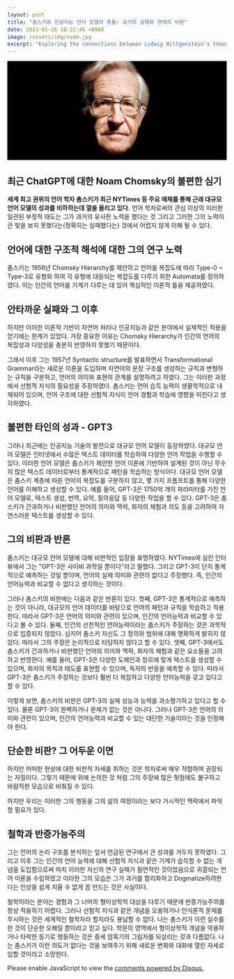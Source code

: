 ```yaml
---
layout: post
title: "촘스키와 인공지능 언어 모델의 충돌: 과거의 실패와 현재의 비판"
date: 2023-01-26 18:22:46 +0900
image: /assets/img/noam.jpg
excerpt: "Exploring the connections between Ludwig Wittgenstein's theory of language games and the challenges faced by Artificial Intelligence"
---
```


![noam w:100](/assets/img/noam.jpg)

## 최근 ChatGPT에 대한 Noam Chomsky의 불편한 심기

**세계 최고 권위의 언어 학자 촘스키가 최근 NYTimes 등 주요 매체를 통해 근래 대규모 언어 모델의 성과를 비하하는데 열을 올리고 있다.** 언어 학자로써의 관심 이상의 이러한 일관된 부정적 태도는 그가 과거의 유사한 노력을 했다는 것 그리고 그러한 그의 노력이 큰 빛을 보지 못했다는(정확히는 실패했다는) 것에서 어렵지 않게 이해 될 수 있다.

## 언어에 대한 구조적 해석에 대한 그의 연구 노력

촘스키는 1956년 Chomsky Hierarchy를 제안하고 언어를 복잡도에 따라 Type-0 ~ Type-3로 유형화 하여 각 유형에 대응되는 복잡도를 다루기 위한 Automata를 정의하였다. 이는 인간의 언어를 기계가 다루는 데 있어 핵심적인 이론적 틀을 제공하였다.

## 안타까운 실패와 그 이후

하지만 이러한 이론적 기반이 자연어 처리나 인공지능과 같은 분야에서 실제적인 적용을 얻기에는 한계가 있었다. 가장 중요한 이유는 Chomsky Hierarchy가 인간의 언어의 복잡성과 다양성을 충분히 반영하지 못했기 때문이다.

그래서 이후 그는 1957년 Syntactic structure를 발표하면서 Transformational Grammar라는 새로운 이론을 도입하며 자연어의 문장 구조를 생성하는 규칙과 변형하는 규칙을 구분하고, 언어의 의미와 표현의 관계를 설명하려고 하였다. 그는 이러한 과정에서 선험적 지식의 필요성을 주장하였다. 촘스키는 언어 습득 능력이 생물학적으로 내재되어 있으며, 언어 구조에 대한 선험적 지식이 언어 경험과 학습에 영향을 미친다고 생각하였다.

## 불편한 타인의 성과 - GPT3

그러나 최근에는 인공지능 기술의 발전으로 대규모 언어 모델이 등장하였다. 대규모 언어 모델은 인터넷에서 수많은 텍스트 데이터를 학습하여 다양한 언어 작업을 수행할 수 있다. 이러한 언어 모델은 촘스키가 제안한 언어 이론에 기반하여 설계된 것이 아닌 무수히 많은 텍스트 데이터로부터 통계적으로 패턴을 학습하는 방식이다. 대규모 언어 모델은 촘스키 계층에 따른 언어의 복잡도를 구분하지 않고, 몇 가지 프롬프트를 통해 다양한 언어를 이해하고 생성할 수 있다. 예를 들어, GPT-3은 1750억 개의 파라미터를 가진 언어 모델로, 텍스트 생성, 번역, 요약, 질의응답 등 다양한 작업을 할 수 있다. GPT-3은 촘스키가 간과하거나 비판했던 언어의 의미와 맥락, 화자의 체험과 의도 등을 고려하여 자연스러운 텍스트를 생성할 수 있다.

## 그의 비판과 반론

촘스키는 대규모 언어 모델에 대해 비판적인 입장을 표명하였다. NYTimes에 실린 인터뷰에서 그는 "GPT-3은 사이비 과학일 뿐이다"라고 말했다. 그리고 GPT-3이 단지 통계적으로 예측하는 것일 뿐이며, 언어의 실제 의미와 관련이 없다고 주장했다. 즉, 인간의 언어능력과 비교할 수 없다고 생각하는 것이다.

그러나 촘스키의 비판에는 다음과 같은 반론이 있다. 첫째, GPT-3은 통계적으로 예측하는 것이 아니라, 대규모의 언어 데이터를 바탕으로 언어의 패턴과 규칙을 학습하고 적용한다. 따라서 GPT-3은 언어의 의미와 관련이 있으며, 인간의 언어능력과 비교할 수 있다고 볼 수 있다. 둘째, 인간의 선천적인 언어능력이라는 촘스키가 주장하는 것은 과학적으로 입증되지 않았다. 심지어 촘스키 자신도 그 정의와 범위에 대해 명확하게 밝히지 않았다. 따라서 그의 주장은 논리적으로 타당하지 않다고 할 수 있다. 셋째, GPT-3에서도 촘스키가 간과하거나 비판했던 언어의 의미와 맥락, 화자의 체험과 같은 요소들을 고려하고 반영한다. 예를 들어, GPT-3은 다양한 도메인과 장르에 맞게 텍스트를 생성할 수 있으며, 화자의 목적과 태도를 표현할 수 있으며, 독자의 반응을 예측할 수 있다. 따라서 GPT-3은 촘스키가 주장하는 것보다 훨씬 더 복잡하고 다양한 언어능력을 갖고 있다고 할 수 있다.

이렇게 보면, 촘스키의 비판은 GPT-3의 실제 성능과 능력을 과소평가하고 있다고 할 수 있다. 물론 GPT-3이 완벽하거나 문제가 없는 것은 아니다. 그러나 GPT-3은 언어의 의미와 관련이 있으며, 인간의 언어능력과 비교할 수 있는 대단한 기술이라는 것을 인정해야 한다.

## 단순한 비판? 그 어두운 이면

하지만 어떠한 현상에 대한 비판적 자세를 취하는 것은 학자로써 매우 적합하며 권장되는 자질이다. 그렇기 때문에 위에 논의한 것 처럼 그의 주장에 많은 헛점에도 불구하고 바람직한 모습으로 비춰질 수 있다.

하지만 우리는 이러한 그의 행동을 그의 삶의 여정이라는 보다 거시적인 맥락에서 파악할 필요가 있다.

## 철학과 반증가능주의

그는 언어의 논리 구조를 분석하는 앞서 언급된 연구에서 큰 성과를 거두지 못하였다. 그리고 이후 그는 인간의 언어 능력에 대해 선험적 지식과 같은 기계가 습득할 수 없는 개념을 도입함으로써 마치 이러한 자신의 연구 실패가 필연적인 것이었음으로 귀결되는 언어 이론을 수립하였고 이러한 그의 모습은 그가 과거를 합리화하고 Dogmatize하려한다는 인상을 쉽게 지울 수 없게 끔 만드는 것은 사실이다.

철학이라는 분야는 경험과 그 너머의 형이상학적 대상을 다루기 때문에 반증가능주의를 항상 적용하기 어렵다. 그러나 선험적 지식과 같은 개념을 오용하거나 인식론적 문제를 무시하는 것은 세계적인 철학자라 할지라도 용납할 수 없다. 나는 촘스키가 이런 실수를 한 것이 단순한 오해일 뿐이라고 믿고 싶다. 학문의 영역에서 형이상학적 개념을 악용하거나 타락한 동기로 행동하는 것은 중세 암흑기의 그림자를 되살리는 것과 다름없다. 나는 촘스키가 이런 의도가 없다는 것을 보여주기 위해 새로운 변화와 대화에 열린 자세로 임할 것이라고 소망한다.

<div id="disqus_thread"></div>
<script>
    /**
    *  RECOMMENDED CONFIGURATION VARIABLES: EDIT AND UNCOMMENT THE SECTION BELOW TO INSERT DYNAMIC VALUES FROM YOUR PLATFORM OR CMS.
    *  LEARN WHY DEFINING THESE VARIABLES IS IMPORTANT: https://disqus.com/admin/universalcode/#configuration-variables    */
    var disqus_config = function () {
    this.page.url = PAGE_URL;  // Replace PAGE_URL with your page's canonical URL variable
    this.page.identifier = PAGE_IDENTIFIER; // Replace PAGE_IDENTIFIER with your page's unique identifier variable
    };

    (function() { // DON'T EDIT BELOW THIS LINE
    var d = document, s = d.createElement('script');
    s.src = 'https://fritzprix.disqus.com/embed.js';
    s.setAttribute('data-timestamp', +new Date());
    (d.head || d.body).appendChild(s);
    })();
</script>
<noscript>Please enable JavaScript to view the <a href="https://disqus.com/?ref_noscript">comments powered by Disqus.</a></noscript>
